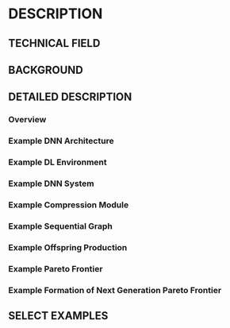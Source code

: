 # DESCRIPTION

## TECHNICAL FIELD

## BACKGROUND

## DETAILED DESCRIPTION

### Overview

### Example DNN Architecture

### Example DL Environment

### Example DNN System

### Example Compression Module

### Example Sequential Graph

### Example Offspring Production

### Example Pareto Frontier

### Example Formation of Next Generation Pareto Frontier

## SELECT EXAMPLES

